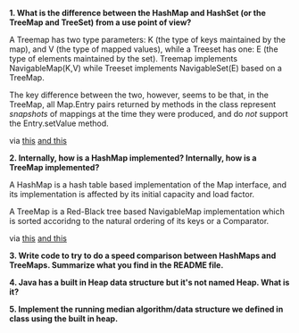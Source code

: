 <html>
<body>	
<h>

<b>1. What is the difference between the HashMap and HashSet (or the TreeMap and TreeSet) from
a use point of view?</b>
	</h>
	<p> 
	A Treemap has two type parameters: K (the type of keys maintained by the map), and V (the type of mapped values), while a 
Treeset has one: E (the type of elements maintained by the set). Treemap implements NavigableMap(K,V) while Treeset implements NavigableSet(E) based on a TreeMap.
	</p>
	<p>
	The key difference between the two, however, seems to be that, in the TreeMap, all Map.Entry pairs returned by methods in the class represent <i>snapshots</i> of mappings at the time they were produced, and do <i>not</i> support the Entry.setValue method.
	</p>
	<p>
	via 
		<a href="http://docs.oracle.com/javase/6/docs/api/java/util/TreeMap.html">this</a>
		<a href="http://docs.oracle.com/javase/7/docs/api/java/util/TreeSet.html">and this</a>
	</p>
		
<h><b>2. Internally, how is a HashMap implemented? Internally, how is a TreeMap implemented?</b></h>
	<p>
	A HashMap is a hash table based implementation of the Map interface, and its implementation is affected by its initial capacity and load factor.
	</p>
	<p>	
	 A TreeMap is a Red-Black tree based NavigableMap implementation which is sorted accoridng to the natural ordering of its keys or a Comparator. 
	</p>
	<p>
	via 
		<a href="http://docs.oracle.com/javase/7/docs/api/java/util/HashMap.html">this</a>
		<a href="http://docs.oracle.com/javase/6/docs/api/java/util/TreeMap.html">and this</a>
	</p>

<h><b>3. Write code to try to do a speed comparison between HashMaps and TreeMaps. Summarize what you find in the README file.</h></b>


<h><b>4. Java has a built in Heap data structure but it's not named Heap. What is it?</h></b>

<h><b>5. Implement the running median algorithm/data structure we defined in class using the built in heap.</h></b>

</body>
</html>
